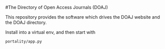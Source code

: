 #The Directory of Open Access Journals (DOAJ)

This repository provides the software which drives the DOAJ website and the DOAJ directory.

Install into a virtual env, and then start with

    portality/app.py
